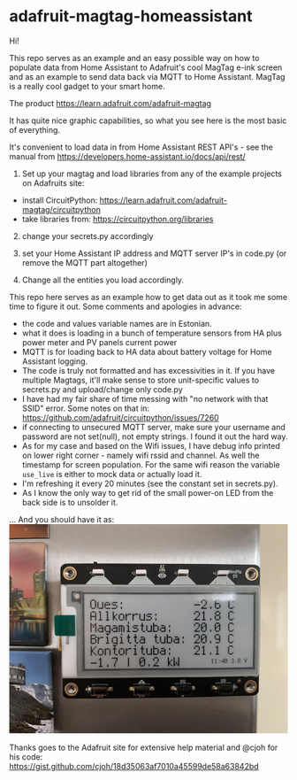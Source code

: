 # adafruit-magtag-homeassistant

Hi!

This repo serves as an example and an easy possible way on how to populate data from Home Assistant to Adafruit's cool MagTag e-ink screen and as an example to send data back via MQTT to Home Assistant.
MagTag is a really cool gadget to your smart home.

The product https://learn.adafruit.com/adafruit-magtag

It has quite nice graphic capabilities, so what you see here is the most basic of everything.

It's convenient to load data in from Home Assistant REST API's - see the manual from https://developers.home-assistant.io/docs/api/rest/

1. Set up your magtag and load libraries from any of the example projects on Adafruits site: 
* install CircuitPython: https://learn.adafruit.com/adafruit-magtag/circuitpython
* take libraries from:  https://circuitpython.org/libraries

2. change your secrets.py accordingly
3. set your Home Assistant IP address and MQTT server IP's in code.py (or remove the MQTT part altogether)

4. Change all the entities you load accordingly.

This repo here serves as an example how to get data out as it took me some time to figure it out.
Some comments and apologies in advance:
* the code and values variable names are in Estonian.
* what it does is loading in a bunch of temperature sensors from HA plus power meter and PV panels current power
* MQTT is for loading back to HA data about battery voltage for Home Assistant logging.
* The code is truly not formatted and has excessivities in it. If you have multiple Magtags, it'll make sense to store unit-specific values to secrets.py and upload/change only code.py
* I have had my fair share of time messing with "no network with that SSID" error. Some notes on that in: https://github.com/adafruit/circuitpython/issues/7260
* if connecting to unsecured MQTT server, make sure your username and password are not set(null), not empty strings. I found it out the hard way.
* As for my case and based on the Wifi issues, I have debug info printed on lower right corner - namely wifi rssid and channel. As well the timestamp for screen population. For the same wifi reason the variable `use_live` is either to mock data or actually load it.
* I'm refreshing it every 20 minutes (see the constant set in secrets.py).
* As I know the only way to get rid of the small power-on LED from the back side is to unsolder it.


... And you should have it as:
![This is an image](https://github.com/tarmor1/adafruit-magtag-homeassistant/blob/main/my-magtag.jpg?raw=true)

Thanks goes to the Adafruit site for extensive help material and @cjoh for his code:
https://gist.github.com/cjoh/18d35063af7010a45599de58a63842bd
